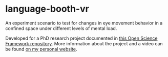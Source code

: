 # language-booth-vr

An experiment scenario to test for changes in eye movement behavior in a confined space under different levels of mental load.

Developed for a PhD research project documented in [this Open Science Framework repository](https://osf.io/rny6k/).
More information about the project and a video can be found [on my personal website](https://www.johannes-schirm.de/en/research/paper/mental-load-and-eye-behaviors-in-vr/).
